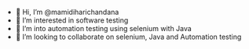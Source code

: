 - 👋 Hi, I’m @mamidiharichandana
- 👀 I’m interested in software testing
- 🌱 I’m into automation testing using selenium with Java
- 💞️ I’m looking to collaborate on selenium, Java and Automation testing

<!---
mamidiharichandana/mamidiharichandana is a ✨ special ✨ repository because its `README.md` (this file) appears on your GitHub profile.
You can click the Preview link to take a look at your changes.
--->
